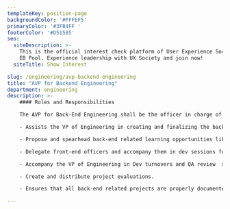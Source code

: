 ```yaml
---
templateKey: position-page
backgroundColor: '#FFFEF5'
primaryColor: '#3FB4FF '
footerColor: '#D51585'
seo:
  siteDescription: >-
    This is the official interest check platform of User Experience Society for
    EB Pool. Experience leadership with UX Society and join now!
  siteTitle: Show Interest

slug: /engineering/avp-backend-engineering
title: "AVP for Backend Engineering"
department: engineering
description: >-
    #### Roles and Responsibilities

    The AVP for Back-End Engineering shall be the officer in charge of all back-end development matters inside UXS. They shall execute the following tasks:

    - Assists the VP of Engineering in creating and finalizing the back-end aspect of the Dev Manual/Engineering Wiki.

    - Propose and spearhead back-end related learning opportunities like modules and workshops for back-end development.

    - Delegate front-end officers and accompany them in dev sessions for engineering projects.

    - Accompany the VP of Engineering in Dev turnovers and QA review  sessions.

    - Create and distribute project evaluations.

    - Ensures that all back-end related projects are properly documented and are ready for hand-off for the upcoming Executive and Central Board at the end of the year.

---
```


